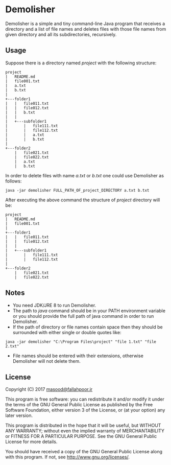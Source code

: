 Demolisher
=========
Demolisher is a simple and tiny command-line Java program that receives a directory and a list of file names and deletes files with those file names from given directory and all its subdirectories, recursively.

Usage
--------
Suppose there is a directory named *project* with the following structure:
```
project
|   README.md
|   file001.txt
|   a.txt
|   b.txt
|
+---folder1
|   |   file011.txt
|   |   file012.txt
|   |   b.txt
|   |
|   +---subfolder1
|       |   file111.txt
|       |   file112.txt
|       |   a.txt
|       |   b.txt
|   
+---folder2
    |   file021.txt
    |   file022.txt
    |   a.txt
    |   b.txt
```
In order to delete files with name *a.txt* or *b.txt* one could use Demolisher as follows:
```
java -jar demolisher FULL_PATH_OF_project_DIRECTORY a.txt b.txt
```

After executing the above command the structure of *project* directory will be:
```
project
|   README.md
|   file001.txt
|
+---folder1
|   |   file011.txt
|   |   file012.txt
|   |
|   +---subfolder1
|       |   file111.txt
|       |   file112.txt
|   
+---folder2
    |   file021.txt
    |   file022.txt
```

Notes
--------
- You need JDK/JRE 8 to run Demolisher.
- The path to *java* command should be in your PATH environment variable or you should provide the full path of java command in order to run Demolisher.
- If the path of directory or file names contain space then they should be surrounded with either single or double quotes like: 
```
java -jar demolisher "C:\Program Files\project" "file 1.txt" "file 2.txt"
```
- File names should be entered with their extensions, otherwise Demolisher will not delete them.

License
--------
Copyright (C) 2017 masood@fallahpoor.ir

This program is free software: you can redistribute it and/or modify it under the terms of the GNU General Public License as published by the Free Software Foundation, either version 3 of the License, or (at your option) any later version.

This program is distributed in the hope that it will be useful, but WITHOUT ANY WARRANTY; without even the implied warranty of MERCHANTABILITY or FITNESS FOR A PARTICULAR PURPOSE. See the GNU General Public License for more details.

You should have received a copy of the GNU General Public License along with this program. If not, see http://www.gnu.org/licenses/.